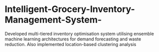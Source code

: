 # Intelligent-Grocery-Inventory-Management-System-
Developed multi-tiered inventory optimisation system utilising ensemble machine learning architectures for demand forecasting and waste reduction. Also implemented location-based clustering analysis 
